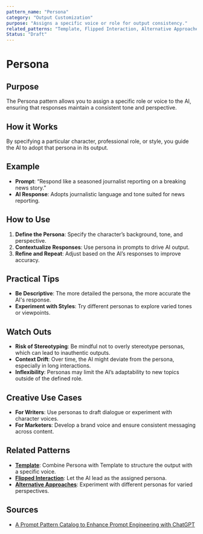 ```yaml
---
pattern_name: "Persona"
category: "Output Customization"
purpose: "Assigns a specific voice or role for output consistency."
related_patterns: "Template, Flipped Interaction, Alternative Approaches"
Status: "Draft"
---
```


# Persona

## Purpose
The Persona pattern allows you to assign a specific role or voice to the AI, ensuring that responses maintain a consistent tone and perspective.

## How it Works
By specifying a particular character, professional role, or style, you guide the AI to adopt that persona in its output.

## Example
- **Prompt**: “Respond like a seasoned journalist reporting on a breaking news story.”
- **AI Response**: Adopts journalistic language and tone suited for news reporting.

## How to Use
1. **Define the Persona**: Specify the character’s background, tone, and perspective.
2. **Contextualize Responses**: Use persona in prompts to drive AI output.
3. **Refine and Repeat**: Adjust based on the AI’s responses to improve accuracy.

## Practical Tips
- **Be Descriptive**: The more detailed the persona, the more accurate the AI's response.
- **Experiment with Styles**: Try different personas to explore varied tones or viewpoints.

## Watch Outs
- **Risk of Stereotyping**: Be mindful not to overly stereotype personas, which can lead to inauthentic outputs.
- **Context Drift**: Over time, the AI might deviate from the persona, especially in long interactions.
- **Inflexibility**: Personas may limit the AI’s adaptability to new topics outside of the defined role.

## Creative Use Cases
- **For Writers**: Use personas to draft dialogue or experiment with character voices.
- **For Marketers**: Develop a brand voice and ensure consistent messaging across content.

## Related Patterns
- **[Template](template.md)**: Combine Persona with Template to structure the output with a specific voice.
- **[Flipped Interaction](flipped-interaction.md)**: Let the AI lead as the assigned persona.
- **[Alternative Approaches](alternative-approaches.md)**: Experiment with different personas for varied perspectives.

## Sources
- [A Prompt Pattern Catalog to Enhance Prompt Engineering with ChatGPT](https://arxiv.org/pdf/2302.11382)